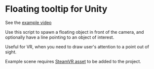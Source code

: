 # Floating tooltip for Unity

See the [example video](https://gfycat.com/SleepyRealBlacknorwegianelkhound)

Use this script to spawn a floating object in front of the camera, and
optionally have a line pointing to an object of interest.

Useful for VR, when you need to draw user's attention to a point out of sight.

Example scene requires [SteamVR
asset](https://www.assetstore.unity3d.com/en/#!/content/32647) to be added to
the project.

